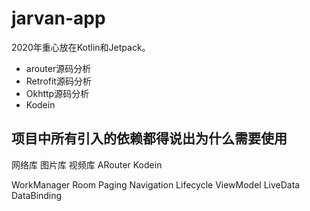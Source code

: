 # jarvan-app
2020年重心放在Kotlin和Jetpack。

- arouter源码分析
- Retrofit源码分析
- Okhttp源码分析
- Kodein

项目中所有引入的依赖都得说出为什么需要使用
-------------------------------------------

网络库
图片库
视频库
ARouter
Kodein

WorkManager
Room
Paging
Navigation
Lifecycle
ViewModel
LiveData
DataBinding
